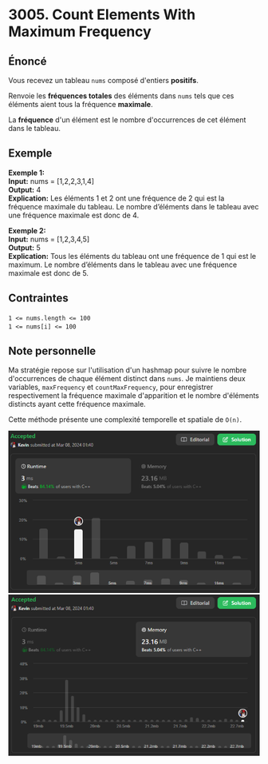 # 3005. Count Elements With Maximum Frequency

## Énoncé

Vous recevez un tableau `nums` composé d'entiers **positifs**.

Renvoie les **fréquences totales** des éléments dans `nums` tels que ces éléments aient tous la fréquence **maximale**.

La **fréquence** d'un élément est le nombre d'occurrences de cet élément dans le tableau.

## Exemple

**Exemple 1:**  
**Input:** nums = [1,2,2,3,1,4]  
**Output:** 4  
**Explication:** Les éléments 1 et 2 ont une fréquence de 2 qui est la fréquence maximale du tableau.
Le nombre d’éléments dans le tableau avec une fréquence maximale est donc de 4.

**Exemple 2:**  
**Input:** nums = [1,2,3,4,5]  
**Output:** 5  
**Explication:** Tous les éléments du tableau ont une fréquence de 1 qui est le maximum.
Le nombre d’éléments dans le tableau avec une fréquence maximale est donc de 5.

## Contraintes

`1 <= nums.length <= 100`  
`1 <= nums[i] <= 100`

## Note personnelle

Ma stratégie repose sur l'utilisation d'un hashmap pour suivre le nombre d'occurrences de chaque élément distinct dans `nums`. Je maintiens deux variables, `maxFrequency` et `countMaxFrequency`, pour enregistrer respectivement la fréquence maximale d'apparition et le nombre d'éléments distincts ayant cette fréquence maximale.

Cette méthode présente une complexité temporelle et spatiale de `O(n)`.

<img src="./imgs/runtime.png"/>
<img src="./imgs/memory.png"/>
